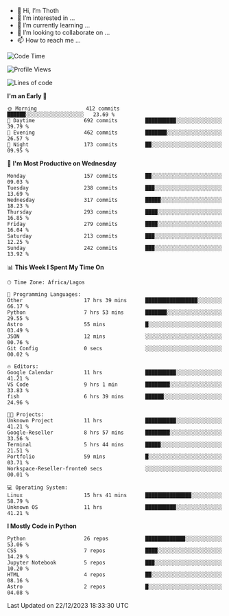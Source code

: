 <!---
thoth2357/thoth2357 is a ✨ special ✨ repository because its `README.md` (this file) appears on your GitHub profile.
You can click the Preview link to take a look at your changes.
--->

- 👋 Hi, I’m Thoth
- 👀 I’m interested in ...
- 🌱 I’m currently learning ...
- 💞️ I’m looking to collaborate on ...
- 📫 How to reach me ...




<!--START_SECTION:waka-->
![Code Time](http://img.shields.io/badge/Code%20Time-2%2C591%20hrs%201%20min-blue)

![Profile Views](http://img.shields.io/badge/Profile%20Views-0-blue)

![Lines of code](https://img.shields.io/badge/From%20Hello%20World%20I%27ve%20Written-30.2%20million%20lines%20of%20code-blue)

**I'm an Early 🐤** 

```text
🌞 Morning                412 commits         ██████░░░░░░░░░░░░░░░░░░░   23.69 % 
🌆 Daytime                692 commits         ██████████░░░░░░░░░░░░░░░   39.79 % 
🌃 Evening                462 commits         ███████░░░░░░░░░░░░░░░░░░   26.57 % 
🌙 Night                  173 commits         ██░░░░░░░░░░░░░░░░░░░░░░░   09.95 % 
```
📅 **I'm Most Productive on Wednesday** 

```text
Monday                   157 commits         ██░░░░░░░░░░░░░░░░░░░░░░░   09.03 % 
Tuesday                  238 commits         ███░░░░░░░░░░░░░░░░░░░░░░   13.69 % 
Wednesday                317 commits         █████░░░░░░░░░░░░░░░░░░░░   18.23 % 
Thursday                 293 commits         ████░░░░░░░░░░░░░░░░░░░░░   16.85 % 
Friday                   279 commits         ████░░░░░░░░░░░░░░░░░░░░░   16.04 % 
Saturday                 213 commits         ███░░░░░░░░░░░░░░░░░░░░░░   12.25 % 
Sunday                   242 commits         ███░░░░░░░░░░░░░░░░░░░░░░   13.92 % 
```


📊 **This Week I Spent My Time On** 

```text
🕑︎ Time Zone: Africa/Lagos

💬 Programming Languages: 
Other                    17 hrs 39 mins      █████████████████░░░░░░░░   66.17 % 
Python                   7 hrs 53 mins       ███████░░░░░░░░░░░░░░░░░░   29.55 % 
Astro                    55 mins             █░░░░░░░░░░░░░░░░░░░░░░░░   03.49 % 
JSON                     12 mins             ░░░░░░░░░░░░░░░░░░░░░░░░░   00.76 % 
Git Config               0 secs              ░░░░░░░░░░░░░░░░░░░░░░░░░   00.02 % 

🔥 Editors: 
Google Calendar          11 hrs              ██████████░░░░░░░░░░░░░░░   41.21 % 
VS Code                  9 hrs 1 min         ████████░░░░░░░░░░░░░░░░░   33.83 % 
fish                     6 hrs 39 mins       ██████░░░░░░░░░░░░░░░░░░░   24.96 % 

🐱‍💻 Projects: 
Unknown Project          11 hrs              ██████████░░░░░░░░░░░░░░░   41.21 % 
Google-Reseller          8 hrs 57 mins       ████████░░░░░░░░░░░░░░░░░   33.56 % 
Terminal                 5 hrs 44 mins       █████░░░░░░░░░░░░░░░░░░░░   21.51 % 
Portfolio                59 mins             █░░░░░░░░░░░░░░░░░░░░░░░░   03.71 % 
Workspace-Reseller-fronte0 secs              ░░░░░░░░░░░░░░░░░░░░░░░░░   00.01 % 

💻 Operating System: 
Linux                    15 hrs 41 mins      ███████████████░░░░░░░░░░   58.79 % 
Unknown OS               11 hrs              ██████████░░░░░░░░░░░░░░░   41.21 % 
```

**I Mostly Code in Python** 

```text
Python                   26 repos            █████████████░░░░░░░░░░░░   53.06 % 
CSS                      7 repos             ████░░░░░░░░░░░░░░░░░░░░░   14.29 % 
Jupyter Notebook         5 repos             ███░░░░░░░░░░░░░░░░░░░░░░   10.20 % 
HTML                     4 repos             ██░░░░░░░░░░░░░░░░░░░░░░░   08.16 % 
Astro                    2 repos             █░░░░░░░░░░░░░░░░░░░░░░░░   04.08 % 
```




 Last Updated on 22/12/2023 18:33:30 UTC
<!--END_SECTION:waka-->
<!--![](http://github-profile-summary-cards.vercel.app/api/cards/profile-details?username=thoth2357&theme=2077)

![](http://github-profile-summary-cards.vercel.app/api/cards/stats?username=thoth2357&theme=2077)![](http://github-profile-summary-cards.vercel.app/api/cards/productive-time?username=thoth2357&theme=2077&utcOffset=8) -->
